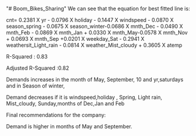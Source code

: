 "# Boom_Bikes_Sharing" 
We can see that the equation for best fitted line is:

cnt= 0.2381 X yr - 0.0796 X holiday - 0.1447 X windspeed - 0.0870 X season_spring - 0.0675 X season_winter-0.0686 X mnth_Dec - 0.0490 X mnth_Feb - 0.0869 X mnth_Jan + 0.0330 X mnth_May-0.0578 X mnth_Nov + 0.0693 X mnth_Sep +0.0201 X weekday_Sat - 0.2941 X weathersit_Light_rain - 0.0814 X weather_Mist_cloudy + 0.3605 X atemp

R-Squared : 0.83

Adjusted R-Squared :0.82

Demands increases in the month of May, September, 10 and yr,saturdays and in Season of winter,

Demand decreases if it is windspeed,holiday , Spring, Light rain, Mist_cloudy, Sunday,months of Dec,Jan and Feb

Final recommendations for the company:

Demand is higher in months of May and September.
